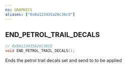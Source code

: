 ```yaml
---
ns: GRAPHICS
aliases: ["0x0a123435a26c36cd"]
---
```

## END_PETROL_TRAIL_DECALS

```c
// 0x0A123435A26C36CD
void END_PETROL_TRAIL_DECALS();
```

Ends the petrol trail decals set and send to to be applied

